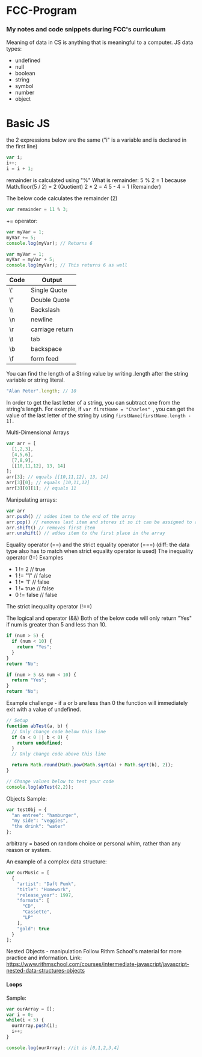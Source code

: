 # FCC-Program
### My notes and code snippets during FCC's curriculum

Meaning of data in CS is anything that is meaningful to a computer. JS data types:
  * undefined
  * null
  * boolean
  * string
  * symbol
  * number
  * object

# Basic JS
the 2 expressions below are the same ("i" is a variable and is declared in the first line)
```javascript
var i;
i++;
i = i + 1;
```

remainder is calculated using "%"
What is remainder:
5 % 2 = 1 because
Math.floor(5 / 2) = 2 (Quotient)
2 * 2 = 4
5 - 4 = 1 (Remainder)

The below code calculates the remainder (2)
```javascript
var remainder = 11 % 3;
```
+= operator:
```javascript
var myVar = 1;
myVar += 5;
console.log(myVar); // Returns 6
```
```javascript
var myVar = 1;
myVar = myVar + 5;
console.log(myVar); // This returns 6 as well
```

Code | Output
------------ | -------------
\\' | Single Quote
\\" | Double Quote
\\\ | Backslash
\n	| newline
\r	| carriage return
\t	| tab
\b	| backspace
\f	| form feed

You can find the length of a String value by writing .length after the string variable or string literal.
```javascript
"Alan Peter".length; // 10
```

In order to get the last letter of a string, you can subtract one from the string's length.
For example, if ```var firstName = "Charles" ```, you can get the value of the last letter of the string by using ``` firstName[firstName.length - 1]. ```

Multi-Dimensional Arrays
```javascript
var arr = [
  [1,2,3],
  [4,5,6],
  [7,8,9],
  [[10,11,12], 13, 14]
];
arr[3]; // equals [[10,11,12], 13, 14]
arr[3][0]; // equals [10,11,12]
arr[3][0][1]; // equals 11
```
Manipulating arrays:
```javascript
var arr
arr.push() // addes item to the end of the array
arr.pop() // removes last item and stores it so it can be assigned to a variable
arr.shift() // removes first item
arr.unshift() // addes item to the first place in the array
```
Equality operator (==) and the strict equality operator (===) (diff: the data type also has to match when strict equality operator is used)
The inequality operator (!=)
Examples

* 1 != 2 // true
* 1 != "1" // false
* 1 != '1' // false
* 1 != true // false
* 0 != false // false

The strict inequality operator (!==)

The logical and operator (&&)
Both of the below code will only return "Yes" if num is greater than 5 and less than 10.
```javascript
if (num > 5) {
  if (num < 10) {
    return "Yes";
  }
}
return "No";
```
```javascript
if (num > 5 && num < 10) {
  return "Yes";
}
return "No";
```
Example challenge -  if a or b are less than 0 the function will immediately exit with a value of undefined.
```javascript
// Setup
function abTest(a, b) {
  // Only change code below this line
  if (a < 0 || b < 0) {
    return undefined;
  }
  // Only change code above this line

  return Math.round(Math.pow(Math.sqrt(a) + Math.sqrt(b), 2));
}

// Change values below to test your code
console.log(abTest(2,2));
```
Objects
Sample:
```javascript
var testObj = {
  "an entree": "hamburger",
  "my side": "veggies",
  "the drink": "water"
};
```
arbitrary = based on random choice or personal whim, rather than any reason or system.

An example of a complex data structure:
```javascript
var ourMusic = [
  {
    "artist": "Daft Punk",
    "title": "Homework",
    "release_year": 1997,
    "formats": [ 
      "CD", 
      "Cassette", 
      "LP"
    ],
    "gold": true
  }
];
```
Nested Objects - manipulation
Follow Rithm School's material for more practice and information. Link: https://www.rithmschool.com/courses/intermediate-javascript/javascript-nested-data-structures-objects

#### Loops
Sample:
```javascript
var ourArray = [];
var i = 0;
while(i < 5) {
  ourArray.push(i);
  i++;
}

console.log(ourArray); //it is [0,1,2,3,4]
```
